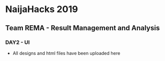 # NaijaHacks 2019

## Team REMA - Result Management and Analysis

### DAY2 - UI
* All designs and html files have been uploaded here
